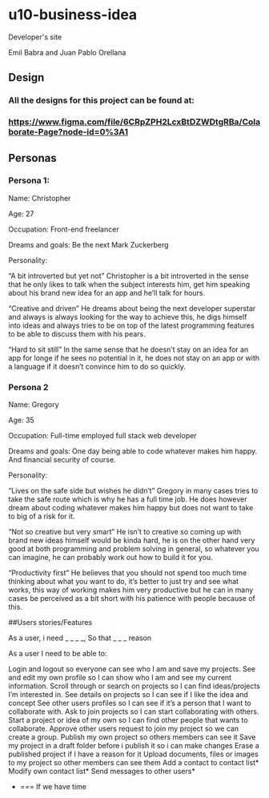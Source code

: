 # u10-business-idea

Developer's site

Emil Babra and Juan Pablo Orellana

## Design
### All the designs for this project can be found at: 
### https://www.figma.com/file/6CRpZPH2LcxBtDZWDtgRBa/Colaborate-Page?node-id=0%3A1


## Personas 

### Persona 1:

Name: Christopher

Age: 27

Occupation: Front-end freelancer

Dreams and goals: Be the next Mark Zuckerberg

Personality: 

“A bit introverted but yet not”
Christopher is a bit introverted in the sense that he only likes to talk when the subject interests him, get him speaking about his brand new idea for an app and he’ll talk for hours.

“Creative and driven”
He dreams about being the next developer superstar and always is always looking for the way to achieve this, he digs himself into ideas and always tries to be on top of the latest programming features to be able to discuss them with his pears.

“Hard to sit still”
In the same sense that he doesn’t stay on an idea for an app for longe if he sees no potential in it, he does not stay on an app or with a language if it doesn’t convince him to do so quickly.








### Persona 2

Name: Gregory

Age: 35

Occupation: Full-time employed full stack web developer

Dreams and goals: One day being able to code whatever makes him happy. And financial security of course.

Personality:
	
“Lives on the safe side but wishes he didn’t”
Gregory in many cases tries to take the safe route which is why he has a full time job. 	He does however dream about coding whatever makes him happy but does not want 	to take to big of a risk for it.

“Not so creative but very smart”
He isn’t to creative so coming up with brand new ideas himself would be kinda hard, 	he is on the other hand very good at both programming and problem solving in
general, so whatever you can imagine, he can probably work out how to build it for you.

“Productivity first”
He believes that you should not spend too much time thinking about what you want to do, it’s better to just try and see what works, this way of working makes him very productive but he can in many cases be perceived as  a bit short with his patience with people because of this.


##Users stories/Features 

As a user, i need _ _ _ _, So that _ _ _ reason

As a user I need to be able to:

Login and logout so everyone can see who I am and save my projects.
See and edit my own profile so I can show who I am and see my current information.
Scroll through or search on projects so I can find ideas/projects I’m interested in.
See details on projects so I can see if I like the idea and concept
See other users profiles so I can see if it’s a person that I want to collaborate with.
Ask to join projects so I can start collaborating with others.
Start a project or idea of my own so I can find other people that wants to collaborate.
Approve other users request to join my project so we can create a group.
Publish my own project so others members can see it
Save my project in a draft folder before i publish it so i can make changes
Erase a published project if I have a reason for it 
Upload documents, files or images to my project so other members can see them
Add a contact to contact list* 
Modify own contact list*
Send messages to other users*


* === If we have time
